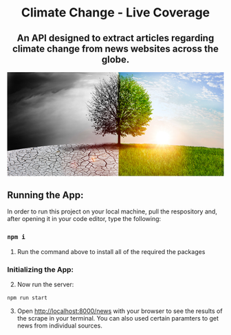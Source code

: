 <h1 align="center">Climate Change - Live Coverage</h1>
<h2 align="center">An API designed to extract articles regarding climate change from news websites across the globe.</h2>
<p align="center">
    <img src="https://github.com/ec-coding/climate-change-api/blob/main/climate-change-app-logo.jpg">
</p>


## Running the App:

In order to run this project on your local machine, pull the respository and, after opening it in your code editor, type the following:

### `npm i`

1. Run the command above to install all of the required the packages

### Initializing the App:

2. Now run the server:

```bash
npm run start
```

3. Open [http://localhost:8000/news](http://localhost:5000/news) with your browser to see the results of the scrape in your terminal. You can also used certain paramters to get news from individual sources.
